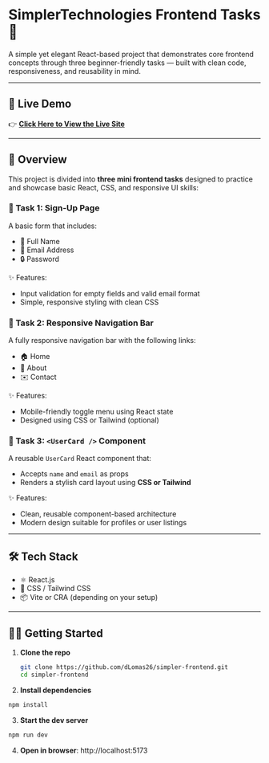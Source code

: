 # SimplerTechnologies Frontend Tasks 🧩

A simple yet elegant React-based project that demonstrates core frontend concepts through three beginner-friendly tasks — built with clean code, responsiveness, and reusability in mind.

---

## 🚀 Live Demo

👉 [**Click Here to View the Live Site**](https://simpler-frontend.vercel.app/)

---

## 🚀 Overview

This project is divided into **three mini frontend tasks** designed to practice and showcase basic React, CSS, and responsive UI skills:

### 🔹 Task 1: Sign-Up Page

A basic form that includes:
- 📛 Full Name  
- 📧 Email Address  
- 🔒 Password  

✨ Features:
- Input validation for empty fields and valid email format  
- Simple, responsive styling with clean CSS

### 🔹 Task 2: Responsive Navigation Bar

A fully responsive navigation bar with the following links:
- 🏠 Home
- 📖 About
- ✉️ Contact

✨ Features:
- Mobile-friendly toggle menu using React state
- Designed using CSS or Tailwind (optional)

### 🔹 Task 3: `<UserCard />` Component

A reusable `UserCard` React component that:
- Accepts `name` and `email` as props
- Renders a stylish card layout using **CSS or Tailwind**

✨ Features:
- Clean, reusable component-based architecture
- Modern design suitable for profiles or user listings

---

## 🛠️ Tech Stack

- ⚛️ React.js
- 💅 CSS / Tailwind CSS
- 📦 Vite or CRA (depending on your setup)

---

## 🧑‍💻 Getting Started

1. **Clone the repo**
   ```bash
   git clone https://github.com/dLomas26/simpler-frontend.git
   cd simpler-frontend

2. **Install dependencies**
```bash
npm install
```

3. **Start the dev server**
```bash
npm run dev
```

4. **Open in browser**: http://localhost:5173



